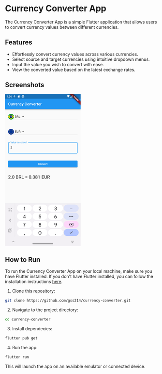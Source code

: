 # Currency Converter App

The Currency Converter App is a simple Flutter application that allows users to convert currency values between different currencies.

## Features

- Effortlessly convert currency values across various currencies.
- Select source and target currencies using intuitive dropdown menus.
- Input the value you wish to convert with ease.
- View the converted value based on the latest exchange rates.

## Screenshots

<img src="screenshots/currency_convert.png" alt="Screenshot 1" width="250" height="500">

## How to Run

To run the Currency Converter App on your local machine, make sure you have Flutter installed. If you don't have Flutter installed, you can follow the installation instructions [here](https://flutter.dev/docs/get-started/install).

1. Clone this repository:

```bash
git clone https://github.com/gss214/currency-converter.git
```

2. Navigate to the project directory:

```bash
cd currency-converter
```

3. Install dependecies:

```bash
flutter pub get
```

4. Run the app:

```bash
flutter run
```

This will launch the app on an available emulator or connected device.
